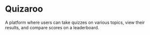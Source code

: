 # Quizaroo

A platform where users can take quizzes on various topics, view their results, and compare scores on a leaderboard.
